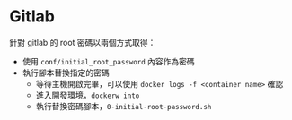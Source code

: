 # Gitlab

針對 gitlab 的 root 密碼以兩個方式取得：

+ 使用 ```conf/initial_root_password``` 內容作為密碼
+ 執行腳本替換指定的密碼
    - 等待主機開啟完畢，可以使用 ```docker logs -f <container name>``` 確認
    - 進入開發環境，```dockerw into```
    - 執行替換密碼腳本，```0-initial-root-password.sh```
